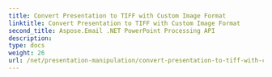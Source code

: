 ```yaml
---
title: Convert Presentation to TIFF with Custom Image Format
linktitle: Convert Presentation to TIFF with Custom Image Format
second_title: Aspose.Email .NET PowerPoint Processing API
description: 
type: docs
weight: 26
url: /net/presentation-manipulation/convert-presentation-to-tiff-with-custom-image-format/
---
```

